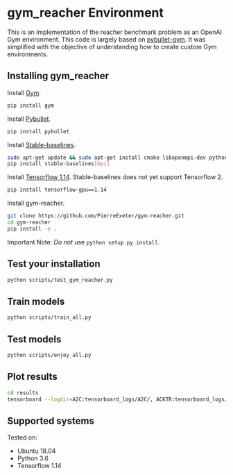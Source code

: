# gym_reacher Environment
This is an implementation of the reacher benchmark problem as an OpenAI Gym environment. 
This code is largely based on [pybullet-gym](https://github.com/benelot/pybullet-gym). It was simplified with the objective of understanding how to create custom Gym environments.

## Installing gym_reacher

Install [Gym](https://github.com/openai/gym).

```bash
pip install gym
```

Install [Pybullet](https://pypi.org/project/pybullet/).
 
```bash
pip install pybullet
```

Install [Stable-baselines](https://github.com/pirobot/stable-baselines).

```bash
sudo apt-get update && sudo apt-get install cmake libopenmpi-dev python3-dev zlib1g-dev
pip install stable-baselines[mpi]
```

Install [Tensorflow 1.14](https://www.tensorflow.org/). Stable-baselines does not yet support Tensorflow 2.

```bash
pip install tensorflow-gpu==1.14
```

Install gym-reacher.

```bash
git clone https://github.com/PierreExeter/gym-reacher.git
cd gym-reacher
pip install -e .
```

Important Note: *Do not* use `python setup.py install`.

## Test your installation
```bash
python scripts/test_gym_reacher.py
```

## Train models
```bash
python scripts/train_all.py
```

## Test models
```bash
python scripts/enjoy_all.py
```

## Plot results
```bash
cd results
tensorboard --logdir=A2C:tensorboard_logs/A2C/, ACKTR:tensorboard_logs/ACKTR/, DDPG:tensorboard_logs/DDPG/, PPO1:tensorboard_logs/PPO1/, PPO2:tensorboard_logs/PPO2/, SAC:tensorboard_logs/SAC/, TRPO:tensorboard_logs/TRPO/, TD3:tensorboard_logs/TD3/
```

## Supported systems
Tested on:
- Ubuntu 18.04 
- Python 3.6
- Tensorflow 1.14



